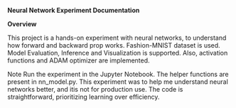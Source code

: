 **Neural Network Experiment Documentation**

**Overview**

This project is a hands-on experiment with neural networks, to understand how forward and backward prop works. 
Fashion-MNIST dataset is used. Model Evaluation, Inference and Visualization is supported.
Also, activation functions and ADAM optimizer are implemented.

Note
Run the experiment in the Jupyter Notebook. The helper functions are present in nn_model.py.
This experiment was to help me understand neural networks better, and itis not for production use. The code is straightforward, prioritizing learning over efficiency.
